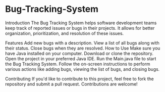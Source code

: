 # Bug-Tracking-System
Introduction
The Bug Tracking System helps software development teams keep track of reported issues or bugs in their projects. It allows for better organization, prioritization, and resolution of these issues.

Features
Add new bugs with a description.
View a list of all bugs along with their status.
Close bugs when they are resolved.
How to Use
Make sure you have Java installed on your computer.
Download or clone the repository.
Open the project in your preferred Java IDE.
Run the Main.java file to start the Bug Tracking System.
Follow the on-screen instructions to perform various actions like adding bugs, viewing the list of bugs, and closing bugs.


Contributing
If you'd like to contribute to this project, feel free to fork the repository and submit a pull request. Contributions are welcome!
